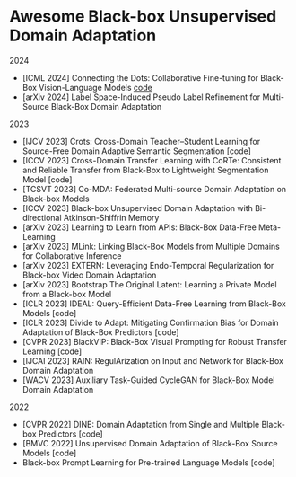 # Awesome Black-box Unsupervised Domain Adaptation

2024


- [ICML 2024] Connecting the Dots: Collaborative Fine-tuning for Black-Box Vision-Language Models [code](https://github.com/mrflogs/CraFT)
- [arXiv 2024] Label Space-Induced Pseudo Label Refinement for Multi-Source Black-Box Domain Adaptation


2023

- [IJCV 2023] Crots: Cross-Domain Teacher–Student Learning for Source-Free Domain Adaptive Semantic Segmentation [code]
- [ICCV 2023] Cross-Domain Transfer Learning with CoRTe: Consistent and Reliable Transfer from Black-Box to Lightweight Segmentation Model [code]
- [TCSVT 2023] Co-MDA: Federated Multi-source Domain Adaptation on Black-box Models
- [ICCV 2023] Black-box Unsupervised Domain Adaptation with Bi-directional Atkinson-Shiffrin Memory
- [arXiv 2023] Learning to Learn from APIs: Black-Box Data-Free Meta-Learning
- [arXiv 2023] MLink: Linking Black-Box Models from Multiple Domains for Collaborative Inference
- [arXiv 2023] EXTERN: Leveraging Endo-Temporal Regularization for Black-box Video Domain Adaptation
- [arXiv 2023] Bootstrap The Original Latent: Learning a Private Model from a Black-box Model
- [ICLR 2023] IDEAL: Query-Efficient Data-Free Learning from Black-Box Models [code]
- [ICLR 2023] Divide to Adapt: Mitigating Confirmation Bias for Domain Adaptation of Black-Box Predictors  [code]
- [CVPR 2023] BlackVIP: Black-Box Visual Prompting for Robust Transfer Learning [code]
- [IJCAI 2023] RAIN: RegulArization on Input and Network for Black-Box Domain Adaptation 
- [WACV 2023] Auxiliary Task-Guided CycleGAN for Black-Box Model Domain Adaptation


2022


- [CVPR 2022] DINE: Domain Adaptation from Single and Multiple Black-box Predictors [code]
- [BMVC 2022] Unsupervised Domain Adaptation of Black-Box Source Models [code]
- Black-box Prompt Learning for Pre-trained Language Models [code]
